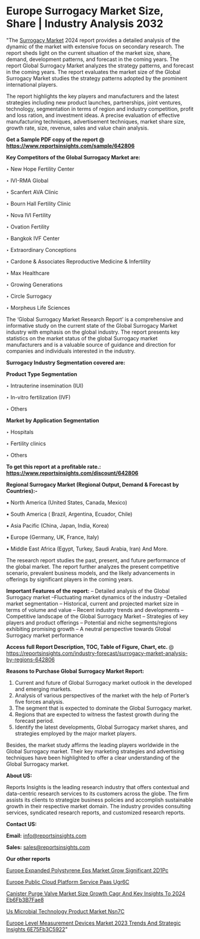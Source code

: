 # Europe Surrogacy Market Size, Share | Industry Analysis 2032

"The <a href=https://www.reportsinsights.com/sample/642806>Surrogacy Market</a> 2024 report provides a detailed analysis of the dynamic of the market with extensive focus on secondary research. The report sheds light on the current situation of the market size, share, demand, development patterns, and forecast in the coming years. The report Global Surrogacy Market analyzes the strategy patterns, and forecast in the coming years. The report evaluates the market size of the Global Surrogacy Market studies the strategy patterns adopted by the prominent international players.

The report highlights the key players and manufacturers and the latest strategies including new product launches, partnerships, joint ventures, technology, segmentation in terms of region and industry competition, profit and loss ration, and investment ideas. A precise evaluation of effective manufacturing techniques, advertisement techniques, market share size, growth rate, size, revenue, sales and value chain analysis.

<strong>Get a Sample PDF copy of the report @ <a href=https://www.reportsinsights.com/sample/642806 style=color:#0000ff;>https://www.reportsinsights.com/sample/642806</a></strong>

<strong>Key Competitors of the Global Surrogacy Market are:</strong>

‣ New Hope Fertility Center

‣ IVI-RMA Global

‣ Scanfert AVA Clinic

‣ Bourn Hall Fertility Clinic

‣ Nova IVI Fertility

‣ Ovation Fertility

‣ Bangkok IVF Center

‣ Extraordinary Conceptions

‣ Cardone & Associates Reproductive Medicine & Infertility

‣ Max Healthcare

‣ Growing Generations

‣ Circle Surrogacy

‣ Morpheus Life Sciences

The ‘Global Surrogacy Market Research Report’ is a comprehensive and informative study on the current state of the Global Surrogacy Market industry with emphasis on the global industry. The report presents key statistics on the market status of the global Surrogacy market manufacturers and is a valuable source of guidance and direction for companies and individuals interested in the industry.

<strong>Surrogacy Industry Segmentation covered are:</strong>

<strong>Product Type Segmentation</strong>

‣ Intrauterine insemination (IUI)

‣ In-vitro fertilization (IVF)

‣ Others

<strong>Market by Application Segmentation</strong>

‣ Hospitals

‣ Fertility clinics

‣ Others

<strong>To get this report at a profitable rate.: <a href=https://www.reportsinsights.com/discount/642806 style=color:#0000ff;>https://www.reportsinsights.com/discount/642806</a></strong>

<strong>Regional Surrogacy Market (Regional Output, Demand &amp; Forecast by Countries):-</strong>

• North America (United States, Canada, Mexico)

• South America ( Brazil, Argentina, Ecuador, Chile)

• Asia Pacific (China, Japan, India, Korea)

• Europe (Germany, UK, France, Italy)

• Middle East Africa (Egypt, Turkey, Saudi Arabia, Iran) And More.

The research report studies the past, present, and future performance of the global market. The report further analyzes the present competitive scenario, prevalent business models, and the likely advancements in offerings by significant players in the coming years.

<strong>Important Features of the report:</strong>
– Detailed analysis of the Global Surrogacy market
–Fluctuating market dynamics of the industry
–Detailed market segmentation
– Historical, current and projected market size in terms of volume and value
– Recent industry trends and developments
– Competitive landscape of the Global Surrogacy Market
– Strategies of key players and product offerings
– Potential and niche segments/regions exhibiting promising growth
– A neutral perspective towards Global Surrogacy market performance

<strong>Access full Report Description, TOC, Table of Figure, Chart, etc. </strong>@   <a href=https://reportsinsights.com/industry-forecast/surrogacy-market-analysis-by-regions-642806 style=color:#0000ff;>https://reportsinsights.com/industry-forecast/surrogacy-market-analysis-by-regions-642806</a>

<strong>Reasons to Purchase Global Surrogacy Market Report:</strong>
1. Current and future of Global Surrogacy market outlook in the developed and emerging markets.
2. Analysis of various perspectives of the market with the help of Porter’s five forces analysis.
3. The segment that is expected to dominate the Global Surrogacy market.
4. Regions that are expected to witness the fastest growth during the forecast period.
5. Identify the latest developments, Global Surrogacy market shares, and strategies employed by the major market players.

Besides, the market study affirms the leading players worldwide in the Global Surrogacy market. Their key marketing strategies and advertising techniques have been highlighted to offer a clear understanding of the Global Surrogacy market.

<strong><strong>About US</strong>:</strong>

Reports Insights is the leading research industry that offers contextual and data-centric research services to its customers across the globe. The firm assists its clients to strategize business policies and accomplish sustainable growth in their respective market domain. The industry provides consulting services, syndicated research reports, and customized research reports.

<strong>Contact US:</strong>

<p class=><b>Email:</b> <a href=mailto:info@reportsinsights.com>info@reportsinsights.com</a></p>
<p class=><b>Sales:</b> <a href=mailto:sales@reportsinsights.com>sales@reportsinsights.com</a></p>

<strong>Our other reports</strong>

<a href=https://www.linkedin.com/pulse/europe-expanded-polystyrene-eps-market-grow-significant-2d1pc/>Europe Expanded Polystyrene Eps Market Grow Significant 2D1Pc</a>

<a href=https://www.linkedin.com/pulse/europe-public-cloud-platform-service-paas-ugr6c/>Europe Public Cloud Platform Service Paas Ugr6C</a>

<a href=https://medium.com/@gavdeakash979/canister-purge-valve-market-size-growth-cagr-and-key-insights-to-2024-eb6fb3b7fae8>Canister Purge Valve Market Size Growth Cagr And Key Insights To 2024 Eb6Fb3B7Fae8</a>

<a href=https://www.linkedin.com/pulse/us-microbial-technology-product-market-nsn7c/>Us Microbial Technology Product Market Nsn7C</a>

<a href=https://medium.com/@achalwankhede15/europe-level-measurement-devices-market-2023-trends-and-strategic-insights-6e75fb3c5922>Europe Level Measurement Devices Market 2023 Trends And Strategic Insights 6E75Fb3C5922</a>"
